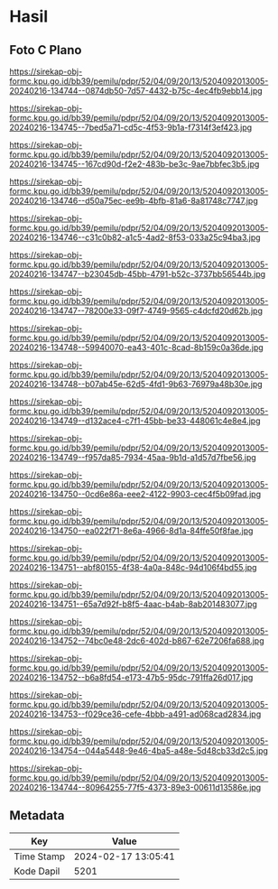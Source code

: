 # Hasil

## Foto C Plano

https://sirekap-obj-formc.kpu.go.id/bb39/pemilu/pdpr/52/04/09/20/13/5204092013005-20240216-134744--0874db50-7d57-4432-b75c-4ec4fb9ebb14.jpg

https://sirekap-obj-formc.kpu.go.id/bb39/pemilu/pdpr/52/04/09/20/13/5204092013005-20240216-134745--7bed5a71-cd5c-4f53-9b1a-f7314f3ef423.jpg

https://sirekap-obj-formc.kpu.go.id/bb39/pemilu/pdpr/52/04/09/20/13/5204092013005-20240216-134745--167cd90d-f2e2-483b-be3c-9ae7bbfec3b5.jpg

https://sirekap-obj-formc.kpu.go.id/bb39/pemilu/pdpr/52/04/09/20/13/5204092013005-20240216-134746--d50a75ec-ee9b-4bfb-81a6-8a81748c7747.jpg

https://sirekap-obj-formc.kpu.go.id/bb39/pemilu/pdpr/52/04/09/20/13/5204092013005-20240216-134746--c31c0b82-a1c5-4ad2-8f53-033a25c94ba3.jpg

https://sirekap-obj-formc.kpu.go.id/bb39/pemilu/pdpr/52/04/09/20/13/5204092013005-20240216-134747--b23045db-45bb-4791-b52c-3737bb56544b.jpg

https://sirekap-obj-formc.kpu.go.id/bb39/pemilu/pdpr/52/04/09/20/13/5204092013005-20240216-134747--78200e33-09f7-4749-9565-c4dcfd20d62b.jpg

https://sirekap-obj-formc.kpu.go.id/bb39/pemilu/pdpr/52/04/09/20/13/5204092013005-20240216-134748--59940070-ea43-401c-8cad-8b159c0a36de.jpg

https://sirekap-obj-formc.kpu.go.id/bb39/pemilu/pdpr/52/04/09/20/13/5204092013005-20240216-134748--b07ab45e-62d5-4fd1-9b63-76979a48b30e.jpg

https://sirekap-obj-formc.kpu.go.id/bb39/pemilu/pdpr/52/04/09/20/13/5204092013005-20240216-134749--d132ace4-c7f1-45bb-be33-448061c4e8e4.jpg

https://sirekap-obj-formc.kpu.go.id/bb39/pemilu/pdpr/52/04/09/20/13/5204092013005-20240216-134749--f957da85-7934-45aa-9b1d-a1d57d7fbe56.jpg

https://sirekap-obj-formc.kpu.go.id/bb39/pemilu/pdpr/52/04/09/20/13/5204092013005-20240216-134750--0cd6e86a-eee2-4122-9903-cec4f5b09fad.jpg

https://sirekap-obj-formc.kpu.go.id/bb39/pemilu/pdpr/52/04/09/20/13/5204092013005-20240216-134750--ea022f71-8e6a-4966-8d1a-84ffe50f8fae.jpg

https://sirekap-obj-formc.kpu.go.id/bb39/pemilu/pdpr/52/04/09/20/13/5204092013005-20240216-134751--abf80155-4f38-4a0a-848c-94d106f4bd55.jpg

https://sirekap-obj-formc.kpu.go.id/bb39/pemilu/pdpr/52/04/09/20/13/5204092013005-20240216-134751--65a7d92f-b8f5-4aac-b4ab-8ab201483077.jpg

https://sirekap-obj-formc.kpu.go.id/bb39/pemilu/pdpr/52/04/09/20/13/5204092013005-20240216-134752--74bc0e48-2dc6-402d-b867-62e7206fa688.jpg

https://sirekap-obj-formc.kpu.go.id/bb39/pemilu/pdpr/52/04/09/20/13/5204092013005-20240216-134752--b6a8fd54-e173-47b5-95dc-791ffa26d017.jpg

https://sirekap-obj-formc.kpu.go.id/bb39/pemilu/pdpr/52/04/09/20/13/5204092013005-20240216-134753--f029ce36-cefe-4bbb-a491-ad068cad2834.jpg

https://sirekap-obj-formc.kpu.go.id/bb39/pemilu/pdpr/52/04/09/20/13/5204092013005-20240216-134754--044a5448-9e46-4ba5-a48e-5d48cb33d2c5.jpg

https://sirekap-obj-formc.kpu.go.id/bb39/pemilu/pdpr/52/04/09/20/13/5204092013005-20240216-134744--80964255-77f5-4373-89e3-00611d13586e.jpg


## Metadata

| Key        | Value               |
| ---------- | ------------------- |
| Time Stamp | 2024-02-17 13:05:41 |
| Kode Dapil | 5201                |



